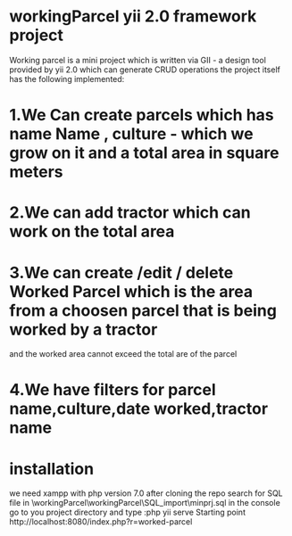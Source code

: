# workingParcel yii 2.0 framework project
Working parcel is a mini project which is written via GII - a design tool provided by yii 2.0 which can generate 
CRUD operations the project itself has the following implemented:
# 1.We Can create parcels which has name Name , culture - which we grow on it and a total area in square meters
# 2.We can add tractor which can work on the total area
# 3.We can create /edit / delete Worked Parcel which is the area from a choosen parcel that is being worked by a tractor 
and the worked area cannot exceed the total are of the parcel
# 4.We have filters for parcel name,culture,date worked,tractor name
# installation 
we need xampp with php version 7.0 
after cloning the repo search for SQL file in
\workingParcel\workingParcel\SQL_import\minprj.sql
in the console go to you project directory and type :php yii serve
Starting point
http://localhost:8080/index.php?r=worked-parcel
